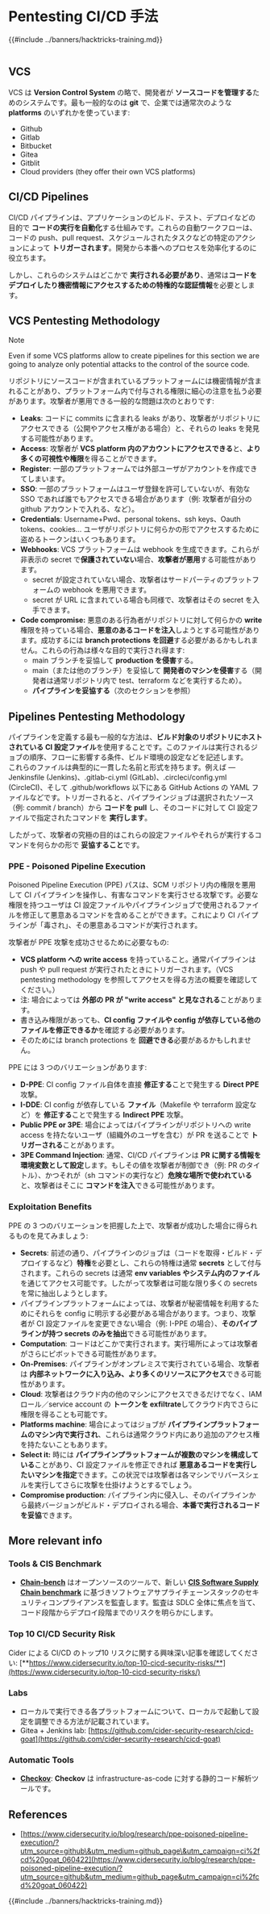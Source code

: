 # Pentesting CI/CD 手法

{{#include ../banners/hacktricks-training.md}}

<figure><img src="../images/CLOUD-logo-letters.svg" alt=""><figcaption></figcaption></figure>

## VCS

VCS は **Version Control System** の略で、開発者が **ソースコードを管理する**ためのシステムです。最も一般的なのは **git** で、企業では通常次のような **platforms** のいずれかを使っています:

- Github
- Gitlab
- Bitbucket
- Gitea
- Gitblit
- Cloud providers (they offer their own VCS platforms)


## CI/CD Pipelines

CI/CD パイプラインは、アプリケーションのビルド、テスト、デプロイなどの目的で **コードの実行を自動化**する仕組みです。これらの自動ワークフローは、コードの push、pull request、スケジュールされたタスクなどの特定のアクションによって **トリガーされます**。開発から本番へのプロセスを効率化するのに役立ちます。

しかし、これらのシステムはどこかで **実行される必要があり**、通常は**コードをデプロイしたり機密情報にアクセスするための特権的な認証情報**を必要とします。

## VCS Pentesting Methodology

> [!NOTE]
> Even if some VCS platforms allow to create pipelines for this section we are going to analyze only potential attacks to the control of the source code.

リポジトリにソースコードが含まれているプラットフォームには機密情報が含まれることがあり、プラットフォーム内で付与される権限に細心の注意を払う必要があります。攻撃者が悪用できる一般的な問題は次のとおりです:

- **Leaks**: コードに commits に含まれる leaks があり、攻撃者がリポジトリにアクセスできる（公開やアクセス権がある場合）と、それらの leaks を発見する可能性があります。
- **Access**: 攻撃者が **VCS platform 内のアカウントにアクセスできる**と、**より多くの可視性や権限**を得ることができます。
- **Register**: 一部のプラットフォームでは外部ユーザがアカウントを作成できてしまいます。
- **SSO**: 一部のプラットフォームはユーザ登録を許可していないが、有効な SSO であれば誰でもアクセスできる場合があります（例: 攻撃者が自分の github アカウントで入れる、など）。
- **Credentials**: Username+Pwd、personal tokens、ssh keys、Oauth tokens、cookies... ユーザがリポジトリに何らかの形でアクセスするために盗めるトークンはいくつもあります。
- **Webhooks**: VCS プラットフォームは webhook を生成できます。これらが非表示の secret で**保護されていない**場合、**攻撃者が悪用**する可能性があります。
  - secret が設定されていない場合、攻撃者はサードパーティのプラットフォームの webhook を悪用できます。
  - secret が URL に含まれている場合も同様で、攻撃者はその secret を入手できます。
- **Code compromise:** 悪意のある行為者がリポジトリに対して何らかの **write** 権限を持っている場合、**悪意のあるコードを注入**しようとする可能性があります。成功するには **branch protections を回避**する必要があるかもしれません。これらの行為は様々な目的で実行され得ます:
  - main ブランチを妥協して **production を侵害**する。
  - main（または他のブランチ）を妥協して **開発者のマシンを侵害**する（開発者は通常リポジトリ内で test、terraform などを実行するため）。
  - **パイプラインを妥協する**（次のセクションを参照）

## Pipelines Pentesting Methodology

パイプラインを定義する最も一般的な方法は、**ビルド対象のリポジトリにホストされている CI 設定ファイル**を使用することです。このファイルは実行されるジョブの順序、フローに影響する条件、ビルド環境の設定などを記述します。\
これらのファイルは典型的に一貫した名前と形式を持ちます。例えば — Jenkinsfile (Jenkins)、.gitlab-ci.yml (GitLab)、.circleci/config.yml (CircleCI)、そして .github/workflows 以下にある GitHub Actions の YAML ファイルなどです。トリガーされると、パイプラインジョブは選択されたソース（例: commit / branch）から **コードを pull** し、そのコードに対して CI 設定ファイルで指定されたコマンドを **実行します**。

したがって、攻撃者の究極の目的はこれらの設定ファイルやそれらが実行するコマンドを何らかの形で **妥協すること**です。

### PPE - Poisoned Pipeline Execution

Poisoned Pipeline Execution (PPE) パスは、SCM リポジトリ内の権限を悪用して CI パイプラインを操作し、有害なコマンドを実行させる攻撃です。必要な権限を持つユーザは CI 設定ファイルやパイプラインジョブで使用されるファイルを修正して悪意あるコマンドを含めることができます。これにより CI パイプラインが「毒され」、その悪意あるコマンドが実行されます。

攻撃者が PPE 攻撃を成功させるために必要なもの:

- **VCS platform への write access** を持っていること。通常パイプラインは push や pull request が実行されたときにトリガーされます。（VCS pentesting methodology を参照してアクセスを得る方法の概要を確認してください。）
- 注: 場合によっては **外部の PR が "write access" と見なされる**ことがあります。
- 書き込み権限があっても、**CI config ファイルや config が依存している他のファイルを修正できるか**を確認する必要があります。
- そのためには branch protections を **回避できる**必要があるかもしれません。

PPE には 3 つのバリエーションがあります:

- **D-PPE**: CI config ファイル自体を直接 **修正する**ことで発生する **Direct PPE** 攻撃。
- **I-DDE**: CI config が依存している **ファイル**（Makefile や terraform 設定など）を **修正する**ことで発生する **Indirect PPE** 攻撃。
- **Public PPE or 3PE**: 場合によってはパイプラインがリポジトリへの write access を持たないユーザ（組織外のユーザを含む）が PR を送ることで **トリガーされる**ことがあります。
- **3PE Command Injection**: 通常、CI/CD パイプラインは **PR に関する情報を環境変数として設定**します。もしその値を攻撃者が制御でき（例: PR のタイトル）、かつそれが（sh コマンドの実行など）**危険な場所で使われている**と、攻撃者はそこに **コマンドを注入**できる可能性があります。

### Exploitation Benefits

PPE の 3 つのバリエーションを把握した上で、攻撃者が成功した場合に得られるものを見てみましょう:

- **Secrets**: 前述の通り、パイプラインのジョブは（コードを取得・ビルド・デプロイするなど）**特権**を必要とし、これらの特権は通常 **secrets** として付与されます。これらの secrets は通常 **env variables やシステム内のファイル**を通じてアクセス可能です。したがって攻撃者は可能な限り多くの secrets を常に抽出しようとします。
- パイプラインプラットフォームによっては、攻撃者が秘密情報を利用するためにそれらを config に明示する必要がある場合があります。つまり、攻撃者が CI 設定ファイルを変更できない場合（例: I-PPE の場合）、**そのパイプラインが持つ secrets のみを抽出**できる可能性があります。
- **Computation**: コードはどこかで実行されます。実行場所によっては攻撃者がさらにピボットできる可能性があります。
- **On-Premises**: パイプラインがオンプレミスで実行されている場合、攻撃者は **内部ネットワークに入り込み、より多くのリソースにアクセス**できる可能性があります。
- **Cloud**: 攻撃者はクラウド内の他のマシンにアクセスできるだけでなく、IAM ロール／service account の **トークンを exfiltrate**してクラウド内でさらに権限を得ることも可能です。
- **Platforms machine**: 場合によってはジョブが **パイプラインプラットフォームのマシン内で実行され**、これらは通常クラウド内にあり追加のアクセス権を持たないこともあります。
- **Select it:** 時には **パイプラインプラットフォームが複数のマシンを構成している**ことがあり、CI 設定ファイルを修正できれば **悪意あるコードを実行したいマシンを指定**できます。この状況では攻撃者は各マシンでリバースシェルを実行してさらに攻撃を仕掛けようとするでしょう。
- **Compromise production**: パイプライン内に侵入し、そのパイプラインから最終バージョンがビルド・デプロイされる場合、**本番で実行されるコードを妥協**できます。

## More relevant info

### Tools & CIS Benchmark

- [**Chain-bench**](https://github.com/aquasecurity/chain-bench) はオープンソースのツールで、新しい [**CIS Software Supply Chain benchmark**](https://github.com/aquasecurity/chain-bench/blob/main/docs/CIS-Software-Supply-Chain-Security-Guide-v1.0.pdf) に基づきソフトウェアサプライチェーンスタックのセキュリティコンプライアンスを監査します。監査は SDLC 全体に焦点を当て、コード段階からデプロイ段階までのリスクを明らかにします。

### Top 10 CI/CD Security Risk

Cider による CI/CD のトップ10 リスクに関する興味深い記事を確認してください: [**https://www.cidersecurity.io/top-10-cicd-security-risks/**](https://www.cidersecurity.io/top-10-cicd-security-risks/)

### Labs

- ローカルで実行できる各プラットフォームについて、ローカルで起動して設定を調整できる方法が記載されています。
- Gitea + Jenkins lab: [https://github.com/cider-security-research/cicd-goat](https://github.com/cider-security-research/cicd-goat)

### Automatic Tools

- [**Checkov**](https://github.com/bridgecrewio/checkov): **Checkov** は infrastructure-as-code に対する静的コード解析ツールです。

## References

- [https://www.cidersecurity.io/blog/research/ppe-poisoned-pipeline-execution/?utm_source=github\&utm_medium=github_page\&utm_campaign=ci%2fcd%20goat_060422](https://www.cidersecurity.io/blog/research/ppe-poisoned-pipeline-execution/?utm_source=github&utm_medium=github_page&utm_campaign=ci%2fcd%20goat_060422)


{{#include ../banners/hacktricks-training.md}}
